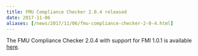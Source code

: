 ```yaml
---
title: FMU Compliance Checker 2.0.4 released
date: 2017-11-06
aliases: [/news/2017/11/06/fmu-compliance-checker-2-0-4.html]
---
```


The FMU Compliance Checker 2.0.4 with support for FMI 1.0.1 is available [here](https://trac.fmi-standard.org/browser/branches/public/Test_FMUs/Compliance-Checker?order=date&desc=1).
